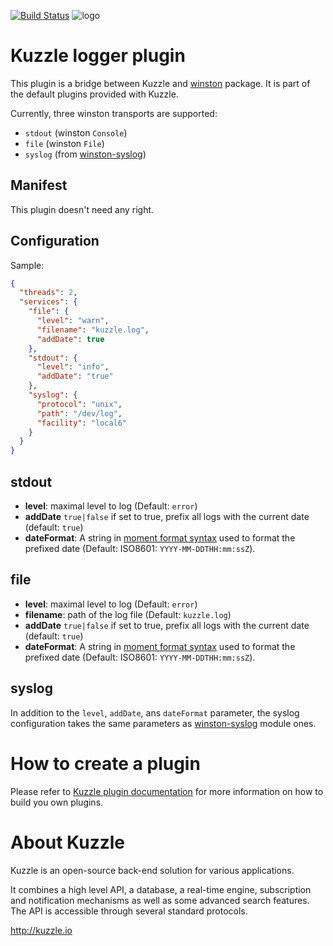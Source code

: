 [![Build Status](https://travis-ci.org/kuzzleio/kuzzle-plugin-logger.svg?branch=master)](https://travis-ci.org/kuzzleio/kuzzle-plugin-logger)
![logo](http://kuzzle.io/images/logoS.png)

# Kuzzle logger plugin

This plugin is a bridge between Kuzzle and [winston](https://www.npmjs.com/package/winston) package.
It is part of the default plugins provided with Kuzzle.

Currently, three winston transports are supported:

* `stdout` (winston `Console`)
* `file` (winston `File`)
* `syslog` (from [winston-syslog](https://www.npmjs.com/package/winston-syslog))


## Manifest

This plugin doesn't need any right.

## Configuration

Sample:

```json
{
  "threads": 2,
  "services": {
    "file": {
      "level": "warn",
      "filename": "kuzzle.log",
      "addDate": true
    },
    "stdout": {
      "level": "info",
      "addDate": "true"
    },
    "syslog": {
      "protocol": "unix",
      "path": "/dev/log",
      "facility": "local6"
    }
  }
}
```

## stdout

* **level**: maximal level to log (Default: `error`)
* **addDate** `true|false` if set to true, prefix all logs with the current date (default: `true`)
* **dateFormat**: A string in [moment format syntax](http://momentjs.com/docs/#/displaying/) used to format the prefixed date (Default: ISO8601: `YYYY-MM-DDTHH:mm:ssZ`).

## file

* **level**: maximal level to log (Default: `error`)
* **filename**: path of the log file (Default: `kuzzle.log`)
* **addDate** `true|false` if set to true, prefix all logs with the current date (default: `true`)
* **dateFormat**: A string in [moment format syntax](http://momentjs.com/docs/#/displaying/) used to format the prefixed date (Default: ISO8601: `YYYY-MM-DDTHH:mm:ssZ`).

## syslog

In addition to the `level`, `addDate`, ans `dateFormat` parameter, the syslog configuration takes the same parameters as [winston-syslog](https://github.com/winstonjs/winston-syslog) module ones.

# How to create a plugin

Please refer to [Kuzzle plugin documentation](http://kuzzle.io/guide/#plugins) for more information on how to build you own plugins.

# About Kuzzle

Kuzzle is an open-source back-end solution for various applications.

It combines a high level API, a database, a real-time engine, subscription and notification mechanisms as well as some advanced search features. The API is accessible through several standard protocols.

http://kuzzle.io

